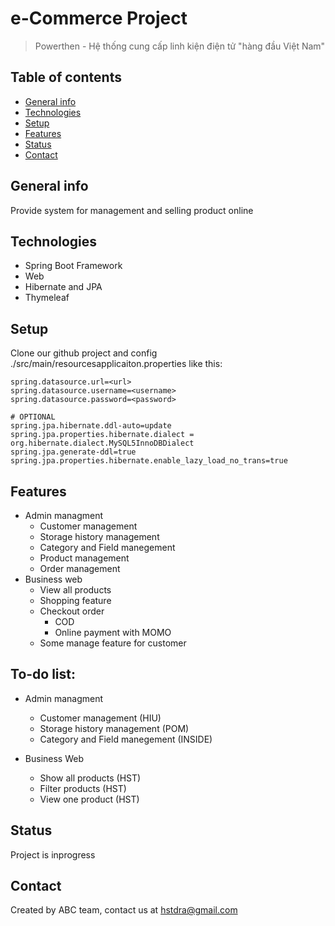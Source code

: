 # e-Commerce Project
> Powerthen - Hệ thống cung cấp linh kiện điện tử "hàng đầu Việt Nam"

## Table of contents
* [General info](#general-info)
* [Technologies](#technologies)
* [Setup](#setup)
* [Features](#features)
* [Status](#status)
* [Contact](#contact)

## General info
Provide system for management and selling product online

## Technologies
* Spring Boot Framework
* Web
* Hibernate and JPA
* Thymeleaf

## Setup
Clone our github project and config ./src/main/resourcesapplicaiton.properties like this:
```properties
spring.datasource.url=<url>
spring.datasource.username=<username>
spring.datasource.password=<password>

# OPTIONAL
spring.jpa.hibernate.ddl-auto=update
spring.jpa.properties.hibernate.dialect = org.hibernate.dialect.MySQL5InnoDBDialect
spring.jpa.generate-ddl=true
spring.jpa.properties.hibernate.enable_lazy_load_no_trans=true
```

## Features
* Admin managment
	* Customer management
	* Storage history management
	* Category and Field manegement
	* Product management
	* Order management
* Business web
	* View all products
	* Shopping feature
	* Checkout order
		* COD
		* Online payment with MOMO
	* Some manage feature for customer

## To-do list:
* Admin managment
	* Customer management (HIU)
	* Storage history management (POM)
	* Category and Field manegement (INSIDE)
	
* Business Web
	* Show all products (HST)
	* Filter products (HST)
	* View one product (HST)
	
## Status
Project is inprogress

## Contact
Created by ABC team, contact us at hstdra@gmail.com
